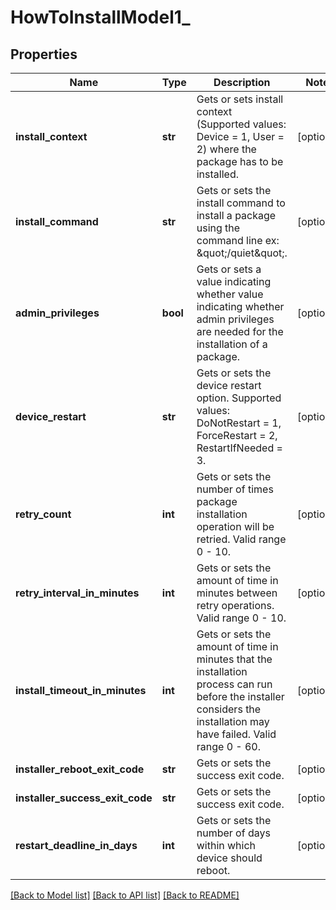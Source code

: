 # HowToInstallModel1_

## Properties
Name | Type | Description | Notes
------------ | ------------- | ------------- | -------------
**install_context** | **str** | Gets or sets install context (Supported values: Device &#x3D; 1, User &#x3D; 2) where the package has to be installed. | [optional] 
**install_command** | **str** | Gets or sets the install command to install a package using the command line ex: \&quot;/quiet\&quot;. | [optional] 
**admin_privileges** | **bool** | Gets or sets a value indicating whether value indicating whether admin privileges are needed for the installation of a package. | [optional] 
**device_restart** | **str** | Gets or sets the device restart option. Supported values: DoNotRestart &#x3D; 1, ForceRestart &#x3D; 2, RestartIfNeeded &#x3D; 3. | [optional] 
**retry_count** | **int** | Gets or sets the number of times package installation operation will be retried.  Valid range 0 - 10. | [optional] 
**retry_interval_in_minutes** | **int** | Gets or sets the amount of time in minutes between retry operations.  Valid range 0 - 10. | [optional] 
**install_timeout_in_minutes** | **int** | Gets or sets the amount of time in minutes that the installation process can run before the installer considers the installation may have failed.  Valid range 0 - 60. | [optional] 
**installer_reboot_exit_code** | **str** | Gets or sets the success exit code. | [optional] 
**installer_success_exit_code** | **str** | Gets or sets the success exit code. | [optional] 
**restart_deadline_in_days** | **int** | Gets or sets the number of days within which device should reboot. | [optional] 

[[Back to Model list]](../README.md#documentation-for-models) [[Back to API list]](../README.md#documentation-for-api-endpoints) [[Back to README]](../README.md)


